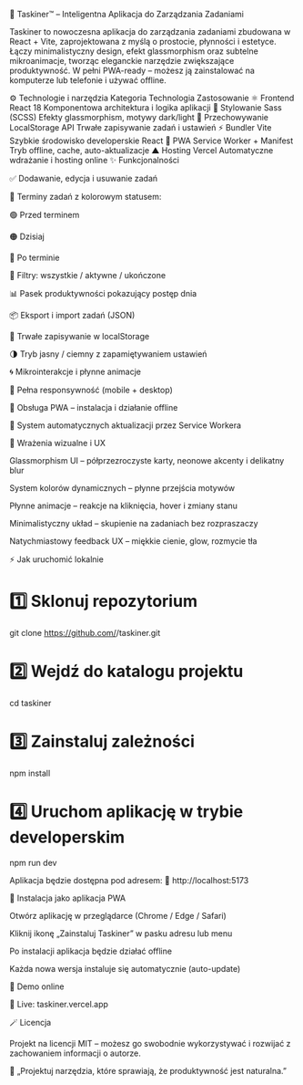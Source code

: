 🧠 Taskiner™ – Inteligentna Aplikacja do Zarządzania Zadaniami

Taskiner to nowoczesna aplikacja do zarządzania zadaniami zbudowana w React + Vite, zaprojektowana z myślą o prostocie, płynności i estetyce.
Łączy minimalistyczny design, efekt glassmorphism oraz subtelne mikroanimacje, tworząc eleganckie narzędzie zwiększające produktywność.
W pełni PWA-ready – możesz ją zainstalować na komputerze lub telefonie i używać offline.

⚙️ Technologie i narzędzia
Kategoria	Technologia	Zastosowanie
⚛️ Frontend	React 18	Komponentowa architektura i logika aplikacji
🎨 Stylowanie	Sass (SCSS)	Efekty glassmorphism, motywy dark/light
💾 Przechowywanie	LocalStorage API	Trwałe zapisywanie zadań i ustawień
⚡ Bundler	Vite	Szybkie środowisko developerskie React
🔁 PWA	Service Worker + Manifest	Tryb offline, cache, auto-aktualizacje
▲ Hosting	Vercel	Automatyczne wdrażanie i hosting online
✨ Funkcjonalności

✅ Dodawanie, edycja i usuwanie zadań

📅 Terminy zadań z kolorowym statusem:

🟢 Przed terminem

🟠 Dzisiaj

🔴 Po terminie

🔄 Filtry: wszystkie / aktywne / ukończone

📊 Pasek produktywności pokazujący postęp dnia

📦 Eksport i import zadań (JSON)

💾 Trwałe zapisywanie w localStorage

🌗 Tryb jasny / ciemny z zapamiętywaniem ustawień

🌀 Mikrointerakcje i płynne animacje

📱 Pełna responsywność (mobile + desktop)

🧩 Obsługa PWA – instalacja i działanie offline

🚀 System automatycznych aktualizacji przez Service Workera

💎 Wrażenia wizualne i UX

Glassmorphism UI – półprzezroczyste karty, neonowe akcenty i delikatny blur

System kolorów dynamicznych – płynne przejścia motywów

Płynne animacje – reakcje na kliknięcia, hover i zmiany stanu

Minimalistyczny układ – skupienie na zadaniach bez rozpraszaczy

Natychmiastowy feedback UX – miękkie cienie, glow, rozmycie tła

⚡ Jak uruchomić lokalnie
# 1️⃣ Sklonuj repozytorium
git clone https://github.com/<twoja-nazwa-uzytkownika>/taskiner.git

# 2️⃣ Wejdź do katalogu projektu
cd taskiner

# 3️⃣ Zainstaluj zależności
npm install

# 4️⃣ Uruchom aplikację w trybie developerskim
npm run dev


Aplikacja będzie dostępna pod adresem:
🔗 http://localhost:5173

📲 Instalacja jako aplikacja PWA

Otwórz aplikację w przeglądarce (Chrome / Edge / Safari)

Kliknij ikonę „Zainstaluj Taskiner” w pasku adresu lub menu

Po instalacji aplikacja będzie działać offline

Każda nowa wersja instaluje się automatycznie (auto-update)


🚀 Demo online

🔗 Live: taskiner.vercel.app

🪄 Licencja

Projekt na licencji MIT – możesz go swobodnie wykorzystywać i rozwijać z zachowaniem informacji o autorze.

🌟 „Projektuj narzędzia, które sprawiają, że produktywność jest naturalna.”
